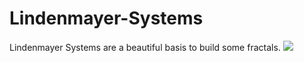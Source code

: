 # Lindenmayer-Systems
Lindenmayer Systems are a beautiful basis to build some fractals.
<img src="https://github.com/mortimervonchappuis/Lindenmayer-Systems/blob/master/morph.gif">
